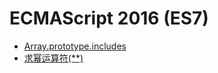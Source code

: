 # ECMAScript 2016 (ES7)

- [Array.prototype.includes](array-prototype-includes.md)
- [求幂运算符(\*\*)](proposal-exponentiation-operator.md)
